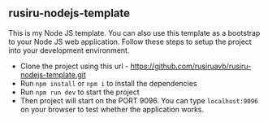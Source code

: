 ## rusiru-nodejs-template
This is my Node JS template. You can also use this template as a bootstrap to your Node JS web application. Follow these steps to setup the project into your development environment.

- Clone the project using this url - <https://github.com/rusiruavb/rusiru-nodejs-template.git>
- Run `npm install` or `npm i` to install the dependencies
- Run `npm run dev` to start the project
- Then project will start on the PORT 9096. You can type `localhost:9096` on your browser to test whether the application works.
